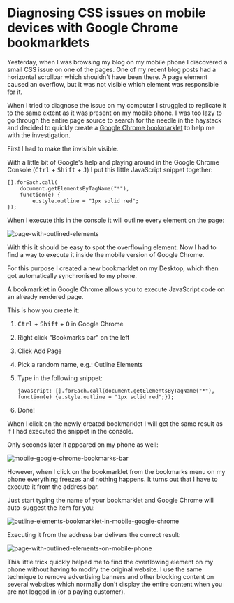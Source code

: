 ﻿<!--
    Tags: css google-chrome
-->

# Diagnosing CSS issues on mobile devices with Google Chrome bookmarklets

Yesterday, when I was browsing my blog on my mobile phone I discovered a small CSS issue on one of the pages. One of my recent blog posts had a horizontal scrollbar which shouldn't have been there. A page element caused an overflow, but it was not visible which element was responsible for it.

When I tried to diagnose the issue on my computer I struggled to replicate it to the same extent as it was present on my mobile phone. I was too lazy to go through the entire page source to search for the needle in the haystack and decided to quickly create a [Google Chrome bookmarklet](https://support.google.com/chrome/answer/95745?hl=en) to help me with the investigation.

First I had to make the invisible visible.

With a little bit of Google's help and playing around in the Google Chrome Console (<kbd>Ctrl</kbd> + <kbd>Shift</kbd> + <kbd>J</kbd>) I put this little JavaScript snippet together:

<pre><code>[].forEach.call(
    document.getElementsByTagName("*"),
    function(e) {
        e.style.outline = "1px solid red";
});</code></pre>

When I execute this in the console it will outline every element on the page:

<img src="https://storage.googleapis.com/dustedcodes/images/blog-posts/2015-12-31/23989595201_cf8f8f3165_o.png" alt="page-with-outlined-elements">

With this it should be easy to spot the overflowing element. Now I had to find a way to execute it inside the mobile version of Google Chrome.

For this purpose I created a new bookmarklet on my Desktop, which then got automatically synchronised to my phone.

A bookmarklet in Google Chrome allows you to execute JavaScript code on an already rendered page.

This is how you create it:

1.  <kbd>Ctrl</kbd> + <kbd>Shift</kbd> + <kbd>O</kbd> in Google Chrome
2.  Right click &quot;Bookmarks bar&quot; on the left
3.  Click Add Page
4.  Pick a random name, e.g.: Outline Elements
5.  Type in the following snippet:

    `javascript: [].forEach.call(document.getElementsByTagName("*"), function(e) {e.style.outline = "1px solid red";});
  `
6.  Done!

When I click on the newly created bookmarklet I will get the same result as if I had executed the snippet in the console.

Only seconds later it appeared on my phone as well:

<img class="half-width" src="https://storage.googleapis.com/dustedcodes/images/blog-posts/2015-12-31/23447431843_deb816c10b_o.png" alt="mobile-google-chrome-bookmarks-bar">

However, when I click on the bookmarklet from the bookmarks menu on my phone everything freezes and nothing happens. It turns out that I have to execute it from the address bar.

Just start typing the name of your bookmarklet and Google Chrome will auto-suggest the item for you:

<img class="half-width" src="https://storage.googleapis.com/dustedcodes/images/blog-posts/2015-12-31/23991652851_1d9acee307_o.png" alt="outline-elements-bookmarklet-in-mobile-google-chrome">

Executing it from the address bar delivers the correct result:

<img class="half-width" src="https://storage.googleapis.com/dustedcodes/images/blog-posts/2015-12-31/24074392275_2446d6a4fd_o.png" alt="page-with-outlined-elements-on-mobile-phone">

This little trick quickly helped me to find the overflowing element on my phone without having to modify the original website. I use the same technique to remove advertising banners and other blocking content on several websites which normally don't display the entire content when you are not logged in (or a paying customer).